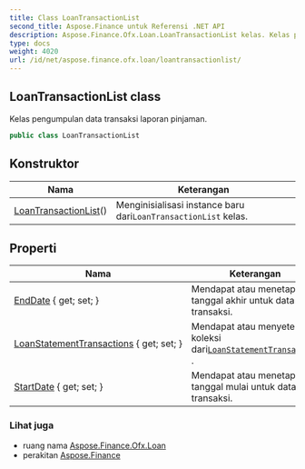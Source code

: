 ```yaml
---
title: Class LoanTransactionList
second_title: Aspose.Finance untuk Referensi .NET API
description: Aspose.Finance.Ofx.Loan.LoanTransactionList kelas. Kelas pengumpulan data transaksi laporan pinjaman.
type: docs
weight: 4020
url: /id/net/aspose.finance.ofx.loan/loantransactionlist/
---
```

## LoanTransactionList class

Kelas pengumpulan data transaksi laporan pinjaman.

```csharp
public class LoanTransactionList
```

## Konstruktor

| Nama | Keterangan |
| --- | --- |
| [LoanTransactionList](loantransactionlist/)() | Menginisialisasi instance baru dari`LoanTransactionList` kelas. |

## Properti

| Nama | Keterangan |
| --- | --- |
| [EndDate](../../aspose.finance.ofx.loan/loantransactionlist/enddate/) { get; set; } | Mendapat atau menetapkan tanggal akhir untuk data transaksi. |
| [LoanStatementTransactions](../../aspose.finance.ofx.loan/loantransactionlist/loanstatementtransactions/) { get; set; } | Mendapat atau menyetel koleksi dari[`LoanStatementTransaction`](../loanstatementtransaction/) . |
| [StartDate](../../aspose.finance.ofx.loan/loantransactionlist/startdate/) { get; set; } | Mendapat atau menetapkan tanggal mulai untuk data transaksi. |

### Lihat juga

* ruang nama [Aspose.Finance.Ofx.Loan](../../aspose.finance.ofx.loan/)
* perakitan [Aspose.Finance](../../)



